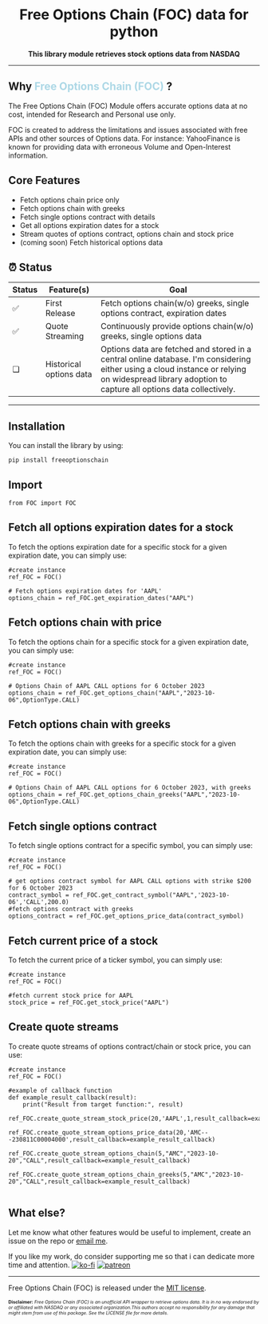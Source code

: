 <!-- markdownlint-disable MD033 MD041 -->
<h1 align="center">
    Free Options Chain (FOC) data for python
</h1>
<p align="center">
    <strong>This library module retrieves stock options data from NASDAQ</strong>
</p>

---

## Why <span style="color:lightblue;">Free Options Chain (FOC) </span> ?

The Free Options Chain (FOC) Module offers accurate options data at no cost, intended for Research and Personal use only.

FOC is created to address the limitations and issues associated with free APIs and other sources of Options data. For instance: YahooFinance is known for providing data with erroneous Volume and Open-Interest information.

## Core Features

- Fetch options chain price only
- Fetch options chain with greeks
- Fetch single options contract with details
- Get all options expiration dates for a stock
- Stream quotes of options contract, options chain and stock price
- (coming soon) Fetch historical options data

## ⏰ Status

| Status      | Feature(s)              | Goal                                                                                                                                                                                                |
| ----------- | ----------------------- | --------------------------------------------------------------------------------------------------------------------------------------------------------------------------------------------------- |
| ✅          | First Release           | Fetch options chain(w/o) greeks, single options contract, expiration dates                                                                                                                          |
| ✅          | Quote Streaming        | Continuously provide options chain(w/o) greeks, single options data                                                                                                                                 |
| ❏           | Historical options data | Options data are fetched and stored in a central online database. I'm considering either using a cloud instance or relying on widespread library adoption to capture all options data collectively. |

---

## Installation

You can install the library by using:

```{.sourceCode .bash}
pip install freeoptionschain
```

## Import

```{.sourceCode .python}
from FOC import FOC
```

## Fetch all options expiration dates for a stock

To fetch the options expiration date for a specific stock for a given expiration date, you can simply use:

```{.sourceCode .python}
#create instance
ref_FOC = FOC()

# Fetch options expiration dates for 'AAPL'
options_chain = ref_FOC.get_expiration_dates("AAPL")
```

## Fetch options chain with price

To fetch the options chain for a specific stock for a given expiration date, you can simply use:

```{.sourceCode .python}
#create instance
ref_FOC = FOC()

# Options Chain of AAPL CALL options for 6 October 2023
options_chain = ref_FOC.get_options_chain("AAPL","2023-10-06",OptionType.CALL)
```

## Fetch options chain with greeks

To fetch the options chain with greeks for a specific stock for a given expiration date, you can simply use:

```{.sourceCode .python}
#create instance
ref_FOC = FOC()

# Options Chain of AAPL CALL options for 6 October 2023, with greeks
options_chain = ref_FOC.get_options_chain_greeks("AAPL","2023-10-06",OptionType.CALL)
```

## Fetch single options contract

To fetch single options contract for a specific symbol, you can simply use:

```{.sourceCode .python}
#create instance
ref_FOC = FOC()

# get options contract symbol for AAPL CALL options with strike $200 for 6 October 2023
contract_symbol = ref_FOC.get_contract_symbol("AAPL",'2023-10-06','CALL',200.0)
#fetch options contract with greeks
options_contract = ref_FOC.get_options_price_data(contract_symbol)
```

## Fetch current price of a stock

To fetch the current price of a ticker symbol, you can simply use:

```{.sourceCode .python}
#create instance
ref_FOC = FOC()

#fetch current stock price for AAPL
stock_price = ref_FOC.get_stock_price("AAPL")
```

## Create quote streams

To create quote streams of options contract/chain or stock price, you can use:

```{.sourceCode .python}
#create instance
ref_FOC = FOC()

#example of callback function
def example_result_callback(result):
    print("Result from target function:", result)

ref_FOC.create_quote_stream_stock_price(20,'AAPL',1,result_callback=example_result_callback)

ref_FOC.create_quote_stream_options_price_data(20,'AMC---230811C00004000',result_callback=example_result_callback)

ref_FOC.create_quote_stream_options_chain(5,"AMC","2023-10-20","CALL",result_callback=example_result_callback)

ref_FOC.create_quote_stream_options_chain_greeks(5,"AMC","2023-10-20","CALL",result_callback=example_result_callback)
    
```

## What else?

Let me know what other features would be useful to implement, create an issue on the repo or [email me](mailto:benjaminchamwb@gmail.com).

If you like my work, do consider supporting me so that i can dedicate more time and attention.
[![ko-fi](https://ko-fi.com/img/githubbutton_sm.svg)](https://ko-fi.com/E1E0NVBCJ)
[![patreon](https://img.shields.io/endpoint.svg?url=https%3A%2F%2Fshieldsio-patreon.vercel.app%2Fapi%3Fusername%3Dbenjamincham%26type%3Dpatrons&style=flat)](https://patreon.com/benjamincham)

---

Free Options Chain (FOC) is released under the
[MIT license](https://github.com/benjamincham/free_options_chain/blob/main/LICENSE).

<span style="font-size: 9px;">**Disclaimer:** _Free Options Chain (FOC) is an unofficial API wrapper to retrieve options data. It is in no way endorsed by or affiliated with NASDAQ or any associated organization.This authors accept no responsibility for any damage that might stem from use of this package. See the LICENSE file for more details._<span>

